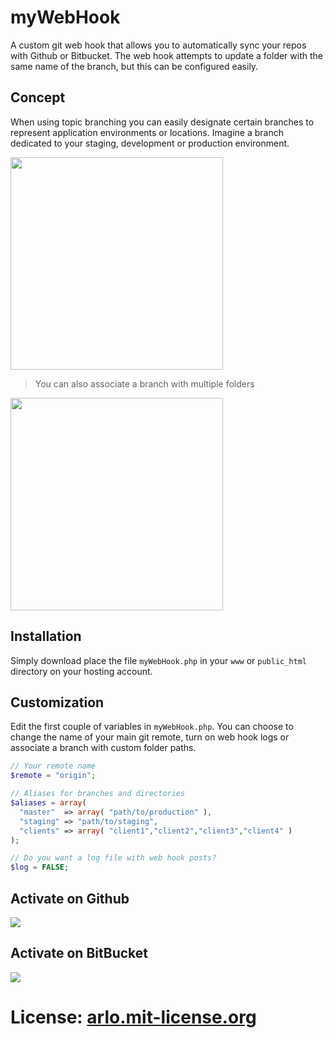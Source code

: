 # myWebHook

A custom git web hook that allows you to automatically sync your repos with Github or Bitbucket. The web hook attempts 
to update a folder with the same name of the branch, but this can be configured easily.

## Concept

When using topic branching you can easily designate certain branches to represent application environments or locations.
Imagine a branch dedicated to your staging, development or production environment.

<img src="https://dl.dropbox.com/u/5156502/myWebHookEnvironments.png" height=340 />

> You can also associate a branch with multiple folders

<img src="https://dl.dropbox.com/u/5156502/myWebHookClients.png" height=340 />

## Installation

Simply download place the file `myWebHook.php` in your `www` or `public_html` directory on your hosting account.

## Customization

Edit the first couple of variables in `myWebHook.php`. You can choose to change the name of your main git remote, 
turn on web hook logs or associate a branch with custom folder paths.

```php
// Your remote name
$remote = "origin";

// Aliases for branches and directories
$aliases = array(
  "master"  => array( "path/to/production" ),
  "staging" => "path/to/staging",
  "clients" => array( "client1","client2","client3","client4" )
);

// Do you want a log file with web hook posts?
$log = FALSE;
```

## Activate on Github

<img src="https://dl.dropbox.com/u/5156502/myWebHookGithubSetup.png" />

## Activate on BitBucket

<img src="https://dl.dropbox.com/u/5156502/myWebHookBitbucketSetup.png" />

# License: [arlo.mit-license.org](http://arlo.mit-license.org)
